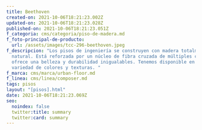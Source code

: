 ```yaml
---
title: Beethoven
created-on: 2021-10-06T18:21:23.002Z
updated-on: 2021-10-06T18:21:23.028Z
published-on: 2021-10-06T18:21:23.051Z
f_categoria: cms/categoria/piso-de-madera.md
f_foto-principal-de-producto:
  url: /assets/images/tcc-296-beethoven.jpeg
f_descripcion: "Los pisos de ingeniería se construyen con madera totalmente
  natural. Está reforzada por un núcleo de fibra cruzada de múltiples capas, que
  ofrece una belleza y durabilidad inigualables. Tenemos disponible en una
  variedad de colores y texturas. "
f_marca: cms/marca/urban-floor.md
f_linea: cms/linea/composer.md
tags: pisos
layout: "[pisos].html"
date: 2021-10-06T18:21:23.069Z
seo:
  noindex: false
  twitter:title: summary
  twitter:card: summary
---
```

